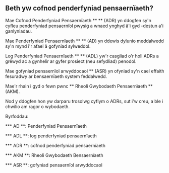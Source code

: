 ## Beth yw cofnod penderfyniad pensaernïaeth?

Mae Cofnod Penderfyniad Pensaernïaeth ** ** (ADR) yn ddogfen sy'n cyfleu penderfyniad pensaernïol pwysig a wnaed ynghyd â'i gyd -destun a'i ganlyniadau.

Mae Penderfyniad Pensaernïaeth ** ** (AD) yn ddewis dylunio meddalwedd sy'n mynd i'r afael â gofyniad sylweddol.

Log Penderfyniad Pensaernïaeth ** ** (ADL) yw'r casgliad o'r holl ADRs a grëwyd ac a gynhelir ar gyfer prosiect (neu sefydliad) penodol.

Mae gofyniad pensaernïol arwyddocaol ** (ASR) yn ofyniad sy'n cael effaith fesuradwy ar bensaernïaeth system feddalwedd.

Mae'r rhain i gyd o fewn pwnc ** Rheoli Gwybodaeth Pensaernïaeth ** (AKM).

Nod y ddogfen hon yw darparu trosolwg cyflym o ADRs, sut i'w creu, a ble i chwilio am ragor o wybodaeth.

Byrfoddau:

   *** AD **: Penderfyniad Pensaernïaeth

   *** ADL **: log penderfyniad pensaernïaeth

   *** ADR **: cofnod penderfyniad pensaernïaeth

   *** AKM **: Rheoli Gwybodaeth Bensaernïaeth

   *** ASR **: gofyniad pensaernïol arwyddocaol
   